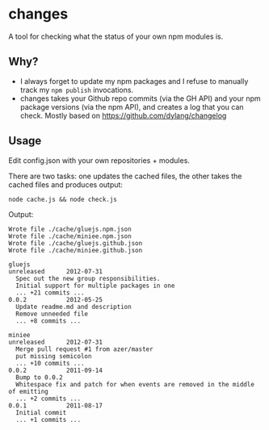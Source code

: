 # changes

A tool for checking what the status of your own npm modules is.

## Why?

- I always forget to update my npm packages and I refuse to manually track my ```npm publish``` invocations.
- changes takes your Github repo commits (via the GH API) and your npm package versions (via the npm API), and creates a log that you can check. Mostly based on https://github.com/dylang/changelog

## Usage

Edit config.json with your own repositories + modules.

There are two tasks: one updates the cached files, the other takes the cached files and produces output:

    node cache.js && node check.js

Output:

    Wrote file ./cache/gluejs.npm.json
    Wrote file ./cache/miniee.npm.json
    Wrote file ./cache/gluejs.github.json
    Wrote file ./cache/miniee.github.json

    gluejs
    unreleased      2012-07-31
      Spec out the new group responsibilities.
      Initial support for multiple packages in one
      ... +21 commits ...
    0.0.2           2012-05-25
      Update readme.md and description
      Remove unneeded file
      ... +8 commits ...

    miniee
    unreleased      2012-07-31
      Merge pull request #1 from azer/master
      put missing semicolon
      ... +10 commits ...
    0.0.2           2011-09-14
      Bump to 0.0.2
      Whitespace fix and patch for when events are removed in the middle of emitting
      ... +2 commits ...
    0.0.1           2011-08-17
      Initial commit
      ... +1 commits ...

